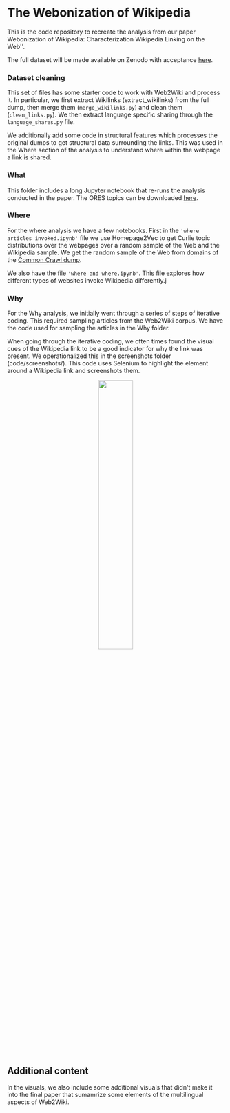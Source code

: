 # The Webonization of Wikipedia

This is the code repository to recreate the analysis from our paper Webonization of Wikipedia: Characterization Wikipedia Linking on the Web''.

The full dataset will be made available on Zenodo with acceptance [here](https://zenodo.org/).

### Dataset cleaning
This set of files has some starter code to work with Web2Wiki and process it. In particular, we first extract Wikilinks (extract_wikilinks) from the full dump, then merge them (```merge_wikilinks.py```) and clean them (```clean_links.py```). We then extract language specific sharing through the ```language_shares.py``` file.

We additionally add some code in structural features which processes the original dumps to get structural data surrounding the links. This was used in the Where section of the analysis to understand where within the webpage a link is shared. 

### What
This folder includes a long Jupyter notebook that re-runs the analysis conducted in the paper. The ORES topics can be downloaded [here](https://figshare.com/articles/dataset/Topics_for_each_Wikipedia_Article_across_Languages/12127434).

### Where
For the where analysis we have a few notebooks. First in the ```'where articles invoked.ipynb'``` file we use Homepage2Vec to get Curlie topic distributions over the webpages over a random sample of the Web and the Wikipedia sample. We get the random sample of the Web from domains of the [Common Crawl dump](https://commoncrawl.org/2021/03/february-march-2021-crawl-archive-now-available/). 

We also have the file ```'where and where.ipynb'```. This file explores how different types of websites invoke Wikipedia differently.j

### Why
For the Why analysis, we initially went through a series of steps of iterative coding. This required sampling articles from the Web2Wiki corpus. We have the code used for sampling the articles in the Why folder.

When going through the iterative coding, we often times found the visual cues of the Wikipedia link to be a good indicator for why the link was present. We operationalized this in the screenshots folder (code/screenshots/). This code uses Selenium to highlight the element around a Wikipedia link and screenshots them. 
<p align="center">
<img src="https://i.ibb.co/y6QSdTS/8-clean.png"  width="40%">
</p>

## Additional content
In the visuals, we also include some additional visuals that didn't make it into the final paper that sumamrize some elements of the multilingual aspects of Web2Wiki. 
